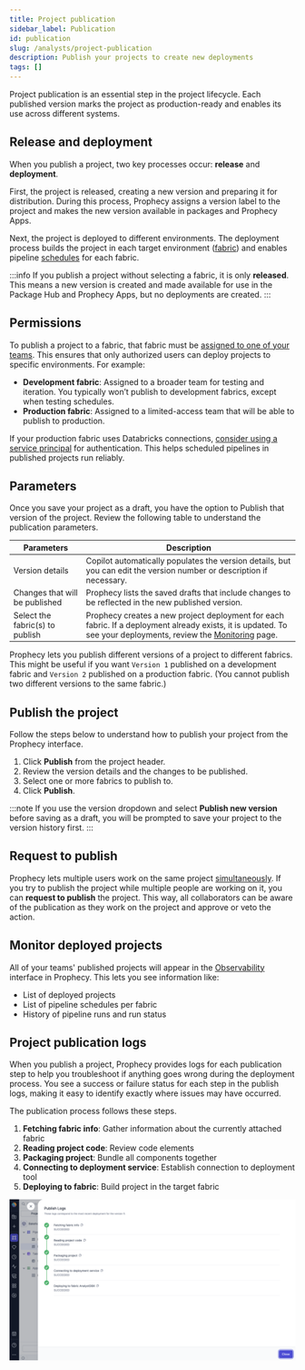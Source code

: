 ```yaml
---
title: Project publication
sidebar_label: Publication
id: publication
slug: /analysts/project-publication
description: Publish your projects to create new deployments
tags: []
---
```


Project publication is an essential step in the project lifecycle. Each published version marks the project as production-ready and enables its use across different systems.

## Release and deployment

When you publish a project, two key processes occur: **release** and **deployment**.

First, the project is released, creating a new version and preparing it for distribution. During this process, Prophecy assigns a version label to the project and makes the new version available in packages and Prophecy Apps.

Next, the project is deployed to different environments. The deployment process builds the project in each target environment ([fabric](docs/getting-started/concepts/fabrics.md)) and enables pipeline [schedules](/analysts/scheduling) for each fabric.

:::info
If you publish a project without selecting a fabric, it is only **released**. This means a new version is created and made available for use in the Package Hub and Prophecy Apps, but no deployments are created.
:::

## Permissions

To publish a project to a fabric, that fabric must be [assigned to one of your teams](/administration/team-based-access). This ensures that only authorized users can deploy projects to specific environments. For example:

- **Development fabric**: Assigned to a broader team for testing and iteration. You typically won’t publish to development fabrics, except when testing schedules.
- **Production fabric**: Assigned to a limited-access team that will be able to publish to production.

If your production fabric uses Databricks connections, [consider using a service principal](/core/prophecy-fabrics/connections/databricks#authentication-methods) for authentication. This helps scheduled pipelines in published projects run reliably.

## Parameters

Once you save your project as a draft, you have the option to Publish that version of the project. Review the following table to understand the publication parameters.

| Parameters                      | Description                                                                                                                                                                            |
| ------------------------------- | -------------------------------------------------------------------------------------------------------------------------------------------------------------------------------------- |
| Version details                 | Copilot automatically populates the version details, but you can edit the version number or description if necessary.                                                                  |
| Changes that will be published  | Prophecy lists the saved drafts that include changes to be reflected in the new published version.                                                                                     |
| Select the fabric(s) to publish | Prophecy creates a new project deployment for each fabric. If a deployment already exists, it is updated. To see your deployments, review the [Monitoring](/analysts/monitoring) page. |

Prophecy lets you publish different versions of a project to different fabrics. This might be useful if you want `Version 1` published on a development fabric and `Version 2` published on a production fabric. (You cannot publish two different versions to the same fabric.)

## Publish the project

Follow the steps below to understand how to publish your project from the Prophecy interface.

1. Click **Publish** from the project header.
1. Review the version details and the changes to be published.
1. Select one or more fabrics to publish to.
1. Click **Publish**.

:::note
If you use the version dropdown and select **Publish new version** before saving as a draft, you will be prompted to save your project to the version history first.
:::

## Request to publish

Prophecy lets multiple users work on the same project [simultaneously](docs/core/development/collaboration/collaboration.md). If you try to publish the project while multiple people are working on it, you can **request to publish** the project. This way, all collaborators can be aware of the publication as they work on the project and approve or veto the action.

## Monitor deployed projects

All of your teams' published projects will appear in the [Observability](/analysts/monitoring) interface in Prophecy. This lets you see information like:

- List of deployed projects
- List of pipeline schedules per fabric
- History of pipeline runs and run status

## Project publication logs

When you publish a project, Prophecy provides logs for each publication step to help you troubleshoot if anything goes wrong during the deployment process. You see a success or failure status for each step in the publish logs, making it easy to identify exactly where issues may have occurred.

The publication process follows these steps.

1. **Fetching fabric info**: Gather information about the currently attached fabric
1. **Reading project code**: Review code elements
1. **Packaging project**: Bundle all components together
1. **Connecting to deployment service**: Establish connection to deployment tool
1. **Deploying to fabric**: Build project in the target fabric

![Publish logs](img/publish-logs.png)
